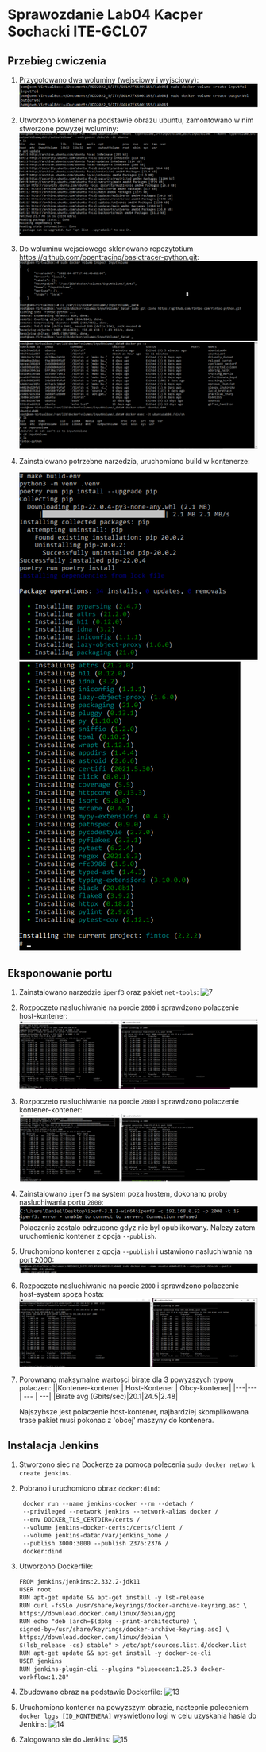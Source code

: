 # Sprawozdanie Lab04 Kacper Sochacki ITE-GCL07

## Przebieg cwiczenia

1. Przygotowano dwa woluminy (wejsciowy i wyjsciowy):
   ![1](Screenshots/volume.png)

2. Utworzono kontener na podstawie obrazu ubuntu, zamontowano w nim stworzone powyzej woluminy:
   ![2](Screenshots/krok2.png)

3. Do woluminu wejsciowego sklonowano repozytotium https://github.com/opentracing/basictracer-python.git:
   ![3](Screenshots/clone.png)
   ![4](Screenshots/cloneVisible.png)

4. Zainstalowano potrzebne narzedzia, uruchomiono build w kontenerze:

   ![5](Screenshots/build1.png)
   ![6](Screenshots/build2.png)


## Eksponowanie portu

1. Zainstalowano narzedzie ```iperf3``` oraz pakiet ```net-tools```:
   ![7](Screenshots/instalcjaiperf.png)

2. Rozpoczeto nasluchiwanie na porcie ```2000``` i sprawdzono polaczenie host-kontener:
   ![8](Screenshots/hostKontener.png)

3. Rozpoczeto nasluchiwanie na porcie ```2000``` i sprawdzono polaczenie kontener-kontener:
   ![9](Screenshots/kontenerKontener.png)

4.  Zainstalowano ```iperf3``` na system poza hostem, dokonano proby nasluchiwania portu ```2000```:
    ![10](Screenshots/pozahost.png)
    Polaczenie zostalo odrzucone gdyz nie byl opublikowany. Nalezy zatem uruchomienic kontener z opcja ```--publish```.

6. Uruchomiono kontener z opcja ```--publish``` i ustawiono nasluchiwania na port 2000:
   ![11](Screenshots/publish.png)

7.  Rozpoczeto nasluchiwanie na porcie ```2000``` i sprawdzono polaczenie host-system spoza hosta:
    ![12](Screenshots/pozahost2.png)

8. Porownano maksymalne wartosci birate dla 3 powyzszych typow polaczen:
    ||Kontener-kontener | Host-Kontener  | Obcy-kontener|
    |---|--- | --- | ---|
    |Birate avg (Gbits/sec)|20.1|24.5|2.48|

    Najszybsze jest polaczenie host-kontener, najbardziej skomplikowana trase pakiet musi pokonac z 'obcej' maszyny do kontenera.


## Instalacja Jenkins

1. Stworzono siec na Dockerze za pomoca polecenia ```sudo docker network create jenkins```.

2. Pobrano i uruchomiono obraz ```docker:dind```:
   
   ```
    docker run --name jenkins-docker --rm --detach /
    --privileged --network jenkins --network-alias docker /
    --env DOCKER_TLS_CERTDIR=/certs /
    --volume jenkins-docker-certs:/certs/client /
    --volume jenkins-data:/var/jenkins_home /
    --publish 3000:3000 --publish 2376:2376 /
    docker:dind
    ```
3. Utworzono Dockerfile:

    ```
    FROM jenkins/jenkins:2.332.2-jdk11
    USER root
    RUN apt-get update && apt-get install -y lsb-release
    RUN curl -fsSLo /usr/share/keyrings/docker-archive-keyring.asc \
    https://download.docker.com/linux/debian/gpg
    RUN echo "deb [arch=$(dpkg --print-architecture) \
    signed-by=/usr/share/keyrings/docker-archive-keyring.asc] \
    https://download.docker.com/linux/debian \
    $(lsb_release -cs) stable" > /etc/apt/sources.list.d/docker.list
    RUN apt-get update && apt-get install -y docker-ce-cli
    USER jenkins
    RUN jenkins-plugin-cli --plugins "blueocean:1.25.3 docker-workflow:1.28"
    ```
4. Zbudowano obraz na podstawie Dockerfile:
    ![13](Screenshots/dockerbuild.png)

5. Uruchomiono kontener na powyzszym obrazie, nastepnie poleceniem ```docker logs [ID_KONTENERA]``` wyswietlono logi w celu uzyskania hasla do Jenkins:
    ![14](Screenshots/dockerdin1.png)

6. Zalogowano sie do Jenkins:
    ![15](Screenshots/jenkinsdone.png)


    
